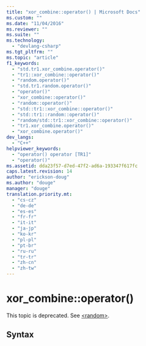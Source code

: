 ```yaml
---
title: "xor_combine::operator() | Microsoft Docs"
ms.custom: ""
ms.date: "11/04/2016"
ms.reviewer: ""
ms.suite: ""
ms.technology: 
  - "devlang-csharp"
ms.tgt_pltfrm: ""
ms.topic: "article"
f1_keywords: 
  - "std.tr1.xor_combine.operator()"
  - "tr1::xor_combine::operator()"
  - "random.operator()"
  - "std.tr1.random.operator()"
  - "operator()"
  - "xor_combine::operator()"
  - "random::operator()"
  - "std::tr1::xor_combine::operator()"
  - "std::tr1::random::operator()"
  - "random/std::tr1::xor_combine::operator()"
  - "tr1.xor_combine.operator()"
  - "xor_combine.operator()"
dev_langs: 
  - "C++"
helpviewer_keywords: 
  - "operator() operator [TR1]"
  - "operator()"
ms.assetid: dda23f57-d7ed-47f2-ad6a-193347f617fc
caps.latest.revision: 14
author: "erickson-doug"
ms.author: "douge"
manager: "douge"
translation.priority.mt: 
  - "cs-cz"
  - "de-de"
  - "es-es"
  - "fr-fr"
  - "it-it"
  - "ja-jp"
  - "ko-kr"
  - "pl-pl"
  - "pt-br"
  - "ru-ru"
  - "tr-tr"
  - "zh-cn"
  - "zh-tw"
---
```

# xor_combine::operator()
This topic is deprecated. See [\<random>](../Topic/%3Crandom%3E.md).  
  
## Syntax
